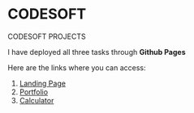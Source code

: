 <style>
  a{
    text-decoration:"none";
  }
</style>

# CODESOFT
CODESOFT PROJECTS
<p>I have deployed all three tasks through <b>Github Pages</b></p>
<p>Here are the links where you can access:</p>
<ol>
  <li>
    <a href="https://saketh-reddy-bejadi.github.io/CODSOFT/LandingPage/public/">Landing Page</a>
  </li>
  <li>
    <a href="https://saketh-reddy-bejadi.github.io/CODSOFT/Portfolio/public/">Portfolio</a>
  </li>
  <li>
    <a href="https://saketh-reddy-bejadi.github.io/CODSOFT/Calculator/public/">Calculator</a>
  </li>
</ol>
